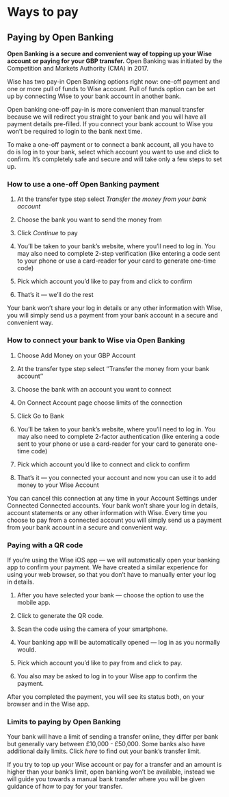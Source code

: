 # Ways to pay  
## Paying by Open Banking  
**Open Banking is a secure and convenient way of topping up your Wise account or paying for your GBP transfer.** Open Banking was initiated by the Competition and Markets Authority (CMA) in 2017. 

Wise has two pay-in Open Banking options right now: one-off payment and one or more pull of funds to Wise account. Pull of funds option can be set up by connecting Wise to your bank account in another bank.

Open banking one-off pay-in is more convenient than manual transfer because we will redirect you straight to your bank and you will have all payment details pre-filled. If you connect your bank account to Wise you won’t be required to login to the bank next time. 

To make a one-off payment or to connect a bank account, all you have to do is log in to your bank, select which account you want to use and click to confirm. It’s completely safe and secure and will take only a few steps to set up. 

### How to use a one-off Open Banking payment

  1. At the transfer type step select _Transfer the money from your bank account_

  2. Choose the bank you want to send the money from

  3. Click _Continue_ to pay

  4. You’ll be taken to your bank’s website, where you’ll need to log in. You may also need to complete 2-step verification (like entering a code sent to your phone or use a card-reader for your card to generate one-time code)

  5. Pick which account you’d like to pay from and click to confirm

  6. That’s it — we’ll do the rest




Your bank won’t share your log in details or any other information with Wise, you will simply send us a payment from your bank account in a secure and convenient way. 

### How to connect your bank to Wise via Open Banking

  1. Choose Add Money on your GBP Account

  2. At the transfer type step select ‘’Transfer the money from your bank account’’

  3. Choose the bank with an account you want to connect

  4. On Connect Account page choose limits of the connection

  5. Click Go to Bank

  6. You’ll be taken to your bank’s website, where you’ll need to log in. You may also need to complete 2-factor authentication (like entering a code sent to your phone or use a card-reader for your card to generate one-time code)

  7. Pick which account you’d like to connect and click to confirm

  8. That’s it — you connected your account and now you can use it to add money to your Wise Account




You can cancel this connection at any time in your Account Settings under Connected Connected accounts. Your bank won’t share your log in details, account statements or any other information with Wise. Every time you choose to pay from a connected account you will simply send us a payment from your bank account in a secure and convenient way. 

### Paying with a QR code 

If you’re using the Wise iOS app — we will automatically open your banking app to confirm your payment. We have created a similar experience for using your web browser, so that you don’t have to manually enter your log in details. 

  1. After you have selected your bank — choose the option to use the mobile app.

  2. Click to generate the QR code. 

  3. Scan the code using the camera of your smartphone.

  4. Your banking app will be automatically opened — log in as you normally would.

  5. Pick which account you’d like to pay from and click to pay. 

  6. You also may be asked to log in to your Wise app to confirm the payment.




After you completed the payment, you will see its status both, on your browser and in the Wise app. 

### Limits to paying by Open Banking

Your bank will have a limit of sending a transfer online, they differ per bank but generally vary between £10,000 - £50,000. Some banks also have additional daily limits. Click _here_ to find out your bank’s transfer limit. 

If you try to top up your Wise account or pay for a transfer and an amount is higher than your bank’s limit, open banking won’t be available, instead we will guide you towards a manual bank transfer where you will be given guidance of how to pay for your transfer.